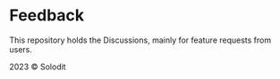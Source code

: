 # Feedback
This repository holds the Discussions, mainly for feature requests from users.

2023 © Solodit
